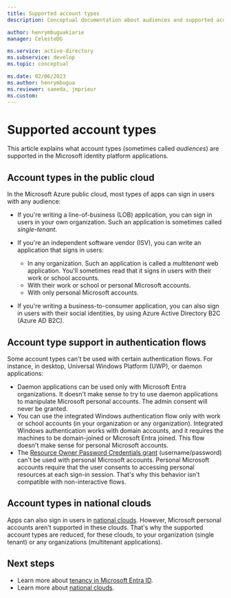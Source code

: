 ```yaml
---
title: Supported account types
description: Conceptual documentation about audiences and supported account types in applications

author: henrymbuguakiarie
manager: CelesteDG

ms.service: active-directory
ms.subservice: develop
ms.topic: conceptual

ms.date: 02/06/2023
ms.author: henrymbugua
ms.reviewer: saeeda, jmprieur
ms.custom:  
---
```


# Supported account types

This article explains what account types (sometimes called _audiences_) are supported in the Microsoft identity platform applications.

<!-- This section can be in an include for many of the scenarios (SPA, web app signing-in users, protecting a web API, Desktop (depending on the flows), Mobile -->

## Account types in the public cloud

In the Microsoft Azure public cloud, most types of apps can sign in users with any audience:

- If you're writing a line-of-business (LOB) application, you can sign in users in your own organization. Such an application is sometimes called _single-tenant_.
- If you're an independent software vendor (ISV), you can write an application that signs in users:

  - In any organization. Such an application is called a _multitenant_ web application. You'll sometimes read that it signs in users with their work or school accounts.
  - With their work or school or personal Microsoft accounts.
  - With only personal Microsoft accounts.

- If you're writing a business-to-consumer application, you can also sign in users with their social identities, by using Azure Active Directory B2C (Azure AD B2C).

## Account type support in authentication flows

Some account types can't be used with certain authentication flows. For instance, in desktop, Universal Windows Platform (UWP), or daemon applications:

- Daemon applications can be used only with Microsoft Entra organizations. It doesn't make sense to try to use daemon applications to manipulate Microsoft personal accounts. The admin consent will never be granted.
- You can use the integrated Windows authentication flow only with work or school accounts (in your organization or any organization). Integrated Windows authentication works with domain accounts, and it requires the machines to be domain-joined or Microsoft Entra joined. This flow doesn't make sense for personal Microsoft accounts.
- The [Resource Owner Password Credentials grant](./v2-oauth-ropc.md) (username/password) can't be used with personal Microsoft accounts. Personal Microsoft accounts require that the user consents to accessing personal resources at each sign-in session. That's why this behavior isn't compatible with non-interactive flows.

## Account types in national clouds

Apps can also sign in users in [national clouds](authentication-national-cloud.md). However, Microsoft personal accounts aren't supported in these clouds. That's why the supported account types are reduced, for these clouds, to your organization (single tenant) or any organizations (multitenant applications).

## Next steps

- Learn more about [tenancy in Microsoft Entra ID](./single-and-multi-tenant-apps.md).
- Learn more about [national clouds](./authentication-national-cloud.md).
